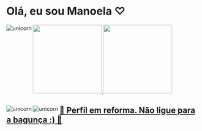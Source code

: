 <h1> Olá, eu sou Manoela ♡ </h1>



<img align="left" alt="unicorn" src="https://media.giphy.com/media/901ojwtVHZAze/giphy.gif" frameBorder="0" class="giphy-embed">
  


<div>
  <a href="https://github.com/Manuzit">
  <img height="180em" src="https://github-readme-stats.vercel.app/api?username=Manuzit&show_icons=true&theme=dracula&include_all_commits=true&count_private=true"/>
  <img height="180em" src="https://github-readme-stats.vercel.app/api/top-langs/?username=Manuzit&layout=compact&langs_count=7&theme=dracula"/>
</div>
	
	

<img align="left" alt="unicorn" src="https://media.giphy.com/media/ONGUmqZCalAKO8PH7C/giphy.gif" frameBorder="0" class="giphy-embed">
	
<img align="left" alt="unicorn" src="https://media.giphy.com/media/6Bvc7DWoZ1lZu/giphy.gif" frameBorder="0" class="giphy-embed">
	

	
	
<h2> 🚧 Perfil em reforma. Não ligue para a bagunça :) 🚧</h2>
	
	
